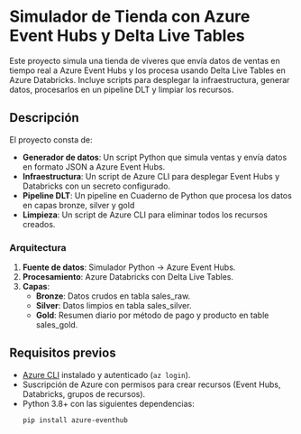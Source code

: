 # Simulador de Tienda con Azure Event Hubs y Delta Live Tables

Este proyecto simula una tienda de víveres que envía datos de ventas en tiempo real a Azure Event Hubs y los procesa usando Delta Live Tables en Azure Databricks. Incluye scripts para desplegar la infraestructura, generar datos, procesarlos en un pipeline DLT y limpiar los recursos.

## Descripción

El proyecto consta de:
- **Generador de datos**: Un script Python que simula ventas y envía datos en formato JSON a Azure Event Hubs.
- **Infraestructura**: Un script de Azure CLI para desplegar Event Hubs y Databricks con un secreto configurado.
- **Pipeline DLT**: Un pipeline en Cuaderno de Python que procesa los datos en capas bronze, silver y gold
- **Limpieza**: Un script de Azure CLI para eliminar todos los recursos creados.

### Arquitectura
1. **Fuente de datos**: Simulador Python → Azure Event Hubs.
2. **Procesamiento**: Azure Databricks con Delta Live Tables.
3. **Capas**:
   - **Bronze**: Datos crudos en tabla sales_raw.
   - **Silver**: Datos limpios en tabla sales_silver.
   - **Gold**: Resumen diario por método de pago y producto en table sales_gold.

## Requisitos previos
- [Azure CLI](https://docs.microsoft.com/en-us/cli/azure/install-azure-cli) instalado y autenticado (`az login`).
- Suscripción de Azure con permisos para crear recursos (Event Hubs, Databricks, grupos de recursos).
- Python 3.8+ con las siguientes dependencias:
  ```bash
  pip install azure-eventhub